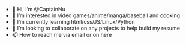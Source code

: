 - 👋 Hi, I’m @CaptainNu
- 👀 I’m interested in video games/anime/manga/baseball and cooking
- 🌱 I’m currently learning html/css/JS/Linux/Python
- 💞️ I’m looking to collaborate on any projects to help build my resume
- 📫 How to reach me via email or on here

<!---
CaptainNu/CaptainNu is a ✨ special ✨ repository because its `README.md` (this file) appears on your GitHub profile.
You can click the Preview link to take a look at your changes.
--->
